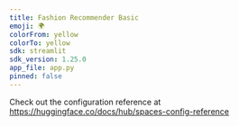 ```yaml
---
title: Fashion Recommender Basic
emoji: 🌍
colorFrom: yellow
colorTo: yellow
sdk: streamlit
sdk_version: 1.25.0
app_file: app.py
pinned: false
---
```


Check out the configuration reference at https://huggingface.co/docs/hub/spaces-config-reference
